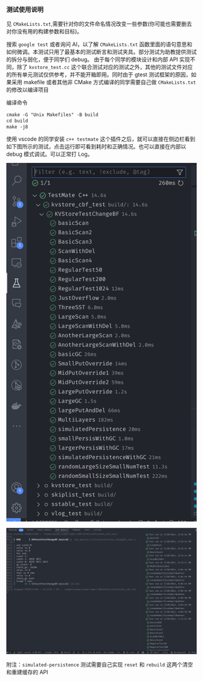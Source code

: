 ### 测试使用说明

见 `CMakeLists.txt`,需要针对你的文件命名情况改变一些参数(你可能也需要删去对你没有用的构建参数和目标)。

搜索 `google test` 或者询问 AI，以了解 `CMakeLists.txt` 函数里面的语句意思和如何微调。本测试只用了最基本的测试断言和测试夹具。部分测试为助教提供测试的拆分与弱化，便于同学们 debug。
由于每个同学的模块设计和内部 API 实现不同，除了 `kvstore_test.cc` 这个联合测试对应的测试之外，其他的测试文件对应的所有单元测试仅供参考，并不能开箱即用。同时由于 gtest 测试框架的原因，如果采用 makefile 或者其他非 CMake 方式编译的同学需要自己做 `CMakeLists.txt` 的修改以编译项目

编译命令

```
cmake -G "Unix Makefiles" -B build
cd build
make -j8
```

使用 vscode 的同学安装 `c++ testmate` 这个插件之后，就可以直接在侧边栏看到如下图所示的测试，点击运行即可看到耗时和正确情况。也可以直接在内部以 debug 模式调试。可以正常打 Log。

![image-20240520202425553](./img1.png)

![image-20240520202607651](./img2.png)

附注：`simulated-persistence` 测试需要自己实现 `reset` 和 `rebuild` 这两个清空和重建缓存的 API

